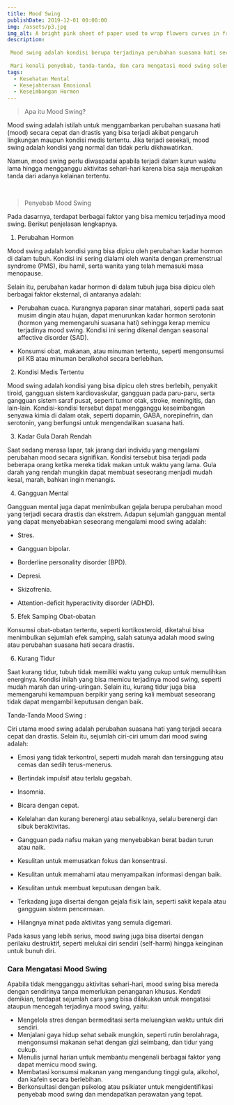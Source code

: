 ```yaml
---
title: Mood Swing
publishDate: 2019-12-01 00:00:00
img: /assets/p3.jpg
img_alt: A bright pink sheet of paper used to wrap flowers curves in front of rich blue background
description: 
 
 Mood swing adalah kondisi berupa terjadinya perubahan suasana hati secara cepat dan drastis. Kondisi ini bisa dipicu oleh berbagai faktor mulai dari pengaruh lingkungan sekitar, gangguan mental, perubahan hormon, hingga kondisi medis tertentu.
 
 Mari kenali penyebab, tanda-tanda, dan cara mengatasi mood swing selengkapnya melalui artikel di bawah ini.
tags:
  - Kesehatan Mental
  - Kesejahteraan Emosional
  - Keseimbangan Hormon
---
```

> Apa itu Mood Swing?
 

Mood swing adalah istilah untuk menggambarkan perubahan suasana hati (mood) secara cepat dan drastis yang bisa terjadi akibat pengaruh lingkungan maupun kondisi medis tertentu. Jika terjadi sesekali, mood swing adalah kondisi yang normal dan tidak perlu dikhawatirkan.

Namun, mood swing perlu diwaspadai apabila terjadi dalam kurun waktu lama hingga mengganggu aktivitas sehari-hari karena bisa saja merupakan tanda dari adanya kelainan tertentu. 

 

> Penyebab Mood Swing
 

Pada dasarnya, terdapat berbagai faktor yang bisa memicu terjadinya mood swing. Berikut penjelasan lengkapnya.

1. Perubahan Hormon

Mood swing adalah kondisi yang bisa dipicu oleh perubahan kadar hormon di dalam tubuh. Kondisi ini sering dialami oleh wanita dengan premenstrual syndrome (PMS), ibu hamil, serta wanita yang telah memasuki masa menopause.

Selain itu, perubahan kadar hormon di dalam tubuh juga bisa dipicu oleh berbagai faktor eksternal, di antaranya adalah:

- Perubahan cuaca. Kurangnya paparan sinar matahari, seperti pada saat musim dingin atau hujan, dapat menurunkan kadar hormon serotonin (hormon yang memengaruhi suasana hati) sehingga kerap memicu terjadinya mood swing. Kondisi ini sering dikenal dengan seasonal affective disorder (SAD).

- Konsumsi obat, makanan, atau minuman tertentu, seperti mengonsumsi pil KB atau minuman beralkohol secara berlebihan.

2. Kondisi Medis Tertentu


Mood swing adalah kondisi yang bisa dipicu oleh stres berlebih, penyakit tiroid, gangguan sistem kardiovaskular, gangguan pada paru-paru, serta gangguan sistem saraf pusat, seperti tumor otak, stroke, meningitis, dan lain-lain. Kondisi-kondisi tersebut dapat mengganggu keseimbangan senyawa kimia di dalam otak, seperti dopamin, GABA, norepinefrin, dan serotonin, yang berfungsi untuk mengendalikan suasana hati.

3. Kadar Gula Darah Rendah

Saat sedang merasa lapar, tak jarang dari individu yang mengalami perubahan mood secara signifikan. Kondisi tersebut bisa terjadi pada beberapa orang ketika mereka tidak makan untuk waktu yang lama. Gula darah yang rendah mungkin dapat membuat seseorang menjadi mudah kesal, marah, bahkan ingin menangis.

4. Gangguan Mental

Gangguan mental juga dapat menimbulkan gejala berupa perubahan mood yang terjadi secara drastis dan ekstrem. Adapun sejumlah gangguan mental yang dapat menyebabkan seseorang mengalami mood swing adalah:

- Stres.

- Gangguan bipolar.

- Borderline personality disorder (BPD).

- Depresi.

- Skizofrenia.

- Attention-deficit hyperactivity disorder (ADHD).

5. Efek Samping Obat-obatan

Konsumsi obat-obatan tertentu, seperti kortikosteroid, diketahui bisa menimbulkan sejumlah efek samping, salah satunya adalah mood swing atau perubahan suasana hati secara drastis.

6. Kurang Tidur

Saat kurang tidur, tubuh tidak memiliki waktu yang cukup untuk memulihkan energinya. Kondisi inilah yang bisa memicu terjadinya mood swing, seperti mudah marah dan uring-uringan. Selain itu, kurang tidur juga bisa memengaruhi kemampuan berpikir yang sering kali membuat seseorang tidak dapat mengambil keputusan dengan baik.

Tanda-Tanda Mood Swing :

Ciri utama mood swing adalah perubahan suasana hati yang terjadi secara cepat dan drastis. Selain itu, sejumlah ciri-ciri umum dari mood swing adalah:

- Emosi yang tidak terkontrol, seperti mudah marah dan tersinggung atau cemas dan sedih terus-menerus.

- Bertindak impulsif atau terlalu gegabah.

- Insomnia.

- Bicara dengan cepat.

- Kelelahan dan kurang berenergi atau sebaliknya, selalu berenergi dan sibuk beraktivitas.

- Gangguan pada nafsu makan yang menyebabkan berat badan turun atau naik.

- Kesulitan untuk memusatkan fokus dan konsentrasi.

- Kesulitan untuk memahami atau menyampaikan informasi dengan baik.

- Kesulitan untuk membuat keputusan dengan baik.

- Terkadang juga disertai dengan gejala fisik lain, seperti sakit kepala atau gangguan sistem pencernaan.

- Hilangnya minat pada aktivitas yang semula digemari. 

Pada kasus yang lebih serius, mood swing juga bisa disertai dengan perilaku destruktif, seperti melukai diri sendiri (self-harm) hingga keinginan untuk bunuh diri.

### Cara Mengatasi Mood Swing

Apabila tidak mengganggu aktivitas sehari-hari, mood swing bisa mereda dengan sendirinya tanpa memerlukan penanganan khusus. Kendati demikian, terdapat sejumlah cara yang bisa dilakukan untuk mengatasi ataupun mencegah terjadinya mood swing, yaitu:
- Mengelola stres dengan bermeditasi serta meluangkan waktu untuk diri sendiri.
- Menjalani gaya hidup sehat sebaik mungkin, seperti rutin berolahraga, mengonsumsi makanan sehat dengan gizi seimbang, dan tidur yang cukup.
- Menulis jurnal harian untuk membantu mengenali berbagai faktor yang dapat memicu mood swing.
- Membatasi konsumsi makanan yang mengandung tinggi gula, alkohol, dan kafein secara berlebihan.
- Berkonsultasi dengan psikolog atau psikiater untuk mengidentifikasi penyebab mood swing dan mendapatkan perawatan yang tepat.

 


